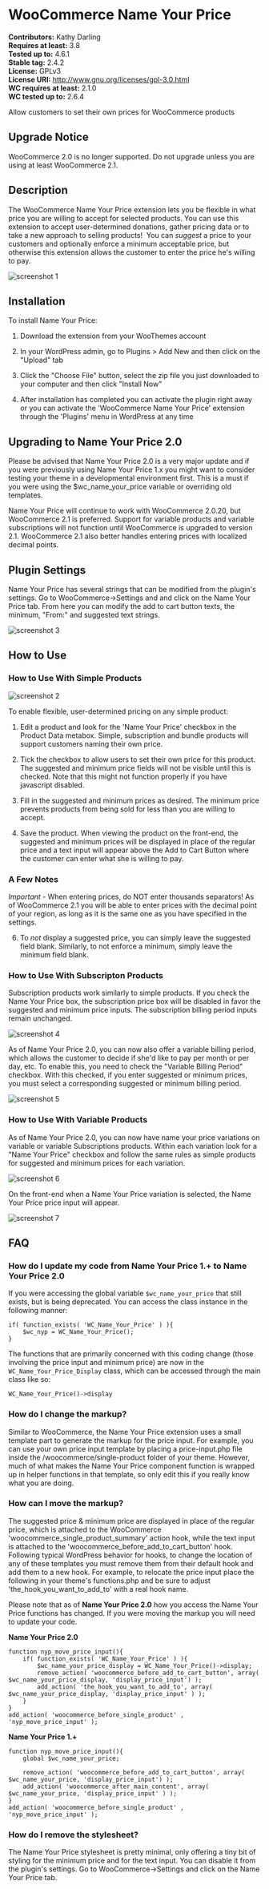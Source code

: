 # WooCommerce Name Your Price #

**Contributors:** Kathy Darling      
**Requires at least:** 3.8      
**Tested up to:** 4.6.1          
**Stable tag:** 2.4.2    
**License:** GPLv3      
**License URI:** http://www.gnu.org/licenses/gpl-3.0.html      
**WC requires at least:** 2.1.0      
**WC tested up to:** 2.6.4      

Allow customers to set their own prices for WooCommerce products

## Upgrade Notice ##
WooCommerce 2.0 is no longer supported. Do not upgrade unless you are using at least WooCommerce 2.1.

## Description ##

The WooCommerce Name Your Price extension lets you be flexible in what price you are willing to accept for selected products. You can use this extension to accept user-determined donations, gather pricing data or to take a new approach to selling products!  You can *suggest* a price to your customers and optionally enforce a minimum acceptable price, but otherwise this extension allows the customer to enter the price he's willing to pay.

![screenshot 1](screenshots/screenshot1.png)

## Installation ##

To install Name Your Price:

1. Download the extension from your WooThemes account

2. In your WordPress admin, go to Plugins > Add New and then click on the "Upload" tab

3. Click the "Choose File" button, select the zip file you just downloaded to your computer and then click "Install Now"

4. After installation has completed you can activate the plugin right away or you can activate the 'WooCommerce Name Your Price' extension through the 'Plugins' menu in WordPress at any time

## Upgrading to Name Your Price 2.0 ##

Please be advised that Name Your Price 2.0 is a very major update and if you were previously using Name Your Price 1.x you might want to consider testing your theme in a developmental environment first. This is a must if you were using the $wc_name_your_price variable or overriding old templates.  

Name Your Price will continue to work with WooCommerce 2.0.20, but WooCommerce 2.1 is preferred. Support for variable products and variable subscriptions will not function until WooCommerce is upgraded to version 2.1. WooCommerce 2.1 also better handles entering prices with localized decimal points. 

## Plugin Settings ##

Name Your Price has several strings that can be modified from the plugin's settings. Go to WooCommerce->Settings and and click on the Name Your Price tab. From here you can modify the add to cart button texts, the minimum, "From:" and suggested text strings. 

![screenshot 3](screenshots/screenshot3.png)

## How to Use ##

### How to Use With Simple Products ###

![screenshot 2](screenshots/screenshot2.png)

To enable flexible, user-determined pricing on any simple product:

1. Edit a product and look for the 'Name Your Price' checkbox in the Product Data metabox. Simple, subscription and bundle products will support customers naming their own price. 

2. Tick the checkbox to allow users to set their own price for this product.  The suggested and minimum price fields will not be visible until this is checked.  Note that this might not function properly if you have javascript disabled. 

3. Fill in the suggested and minimum prices as desired. The minimum price prevents products from being sold for less than you are willing to accept. 

4. Save the product.  When viewing the product on the front-end, the suggested and minimum prices will be displayed in place of the regular price and a text input will appear above the Add to Cart Button where the customer can enter what she is willing to pay.  

### A Few Notes ###

*Important* - When entering prices, do NOT enter thousands separators! As of WooCommerce 2.1 you will be able to enter prices with the decimal point of your region, as long as it is the same one as you have specified in the settings.

6. To *not* display a suggested price, you can simply leave the suggested field blank. Similarly, to not enforce a minimum, simply leave the minimum field blank. 

### How to Use With Subscripton Products ###

Subscription products work similarly to simple products. If you check the Name Your Price box, the subscription price box will be disabled in favor the suggested and minimum price inputs. The subscription billing period inputs remain unchanged. 

![screenshot 4](screenshots/screenshot4.png)

As of Name Your Price 2.0, you can now also offer a variable billing period, which allows the customer to decide if she'd like to pay per month or per day, etc. To enable this, you need to check the "Variable Billing Period" checkbox. With this checked, if you enter suggested or minimum prices, you must select a corresponding suggested or minimum billing period. 

![screenshot 5](screenshots/screenshot5.png)

### How to Use With Variable Products ###

As of Name Your Price 2.0, you can now have name your price variations on variable or variable Subscriptions products. Within each variation look for a "Name Your Price" checkbox and follow the same rules as simple products for suggested and minimum prices for each variation.

![screenshot 6](screenshots/screenshot6.png)

On the front-end when a Name Your Price variation is selected, the Name Your Price price input will appear. 

![screenshot 7](screenshots/screenshot7.png)

## FAQ ##

### How do I update my code from Name Your Price 1.+ to Name Your Price 2.0 ###

If you were accessing the global variable `$wc_name_your_price` that still exists, but is being deprecated. You can access the class instance in the following manner:

```
if( function_exists( 'WC_Name_Your_Price' ) ){
	$wc_nyp = WC_Name_Your_Price();
}
```

The functions that are primarily concerned with this coding change (those involving the price input and minimum price) are now in the `WC_Name_Your_Price_Display` class, which can be accessed through the main class like so:

```
WC_Name_Your_Price()->display
``` 

### How do I change the markup? ###

Similar to WooCommerce, the Name Your Price extension uses a small template part to generate the markup for the price input. For example, you can use your own price input template by placing a price-input.php file inside the /woocommerce/single-product folder of your theme. However, much of what makes the Name Your Price component function is wrapped up in helper functions in that template, so only edit this if you really know what you are doing.

### How can I move the markup? ###

The suggested price & minimum price are displayed in place of the regular price, which is attached to the WooCommerce 'woocommerce_single_product_summary' action hook, while the text input is attached to the 'woocommerce_before_add_to_cart_button' hook. Following typical WordPress behavior for hooks, to change the location of any of these templates you must remove them from their default hook and add them to a new hook.  For example, to relocate the price input place the following in your theme's functions.php and be sure to adjust 'the_hook_you_want_to_add_to' with a real hook name.

Please note that as of **Name Your Price 2.0** how you access the Name Your Price functions has changed. If you were moving the markup you will need to update your code. 

**Name Your Price 2.0**

```
function nyp_move_price_input(){
	if( function_exists( 'WC_Name_Your_Price' ) ){
		$wc_name_your_price_display = WC_Name_Your_Price()->display;
		remove_action( 'woocommerce_before_add_to_cart_button', array( $wc_name_your_price_display, 'display_price_input') );
		add_action( 'the_hook_you_want_to_add_to', array( $wc_name_your_price_display, 'display_price_input' ) );
	}
}
add_action( 'woocommerce_before_single_product' , 'nyp_move_price_input' );
```

**Name Your Price 1.+**

```
function nyp_move_price_input(){ 
	global $wc_name_your_price;

	remove_action( 'woocommerce_before_add_to_cart_button', array( $wc_name_your_price, 'display_price_input') );
	add_action( 'woocommerce_after_main_content', array( $wc_name_your_price, 'display_price_input' ) );
}
add_action( 'woocommerce_before_single_product' , 'nyp_move_price_input' );
```

### How do I remove the stylesheet? ###

The Name Your Price stylesheet is pretty minimal, only offering a tiny bit of styling for the minimum price and for the text input. You can disable it from the plugin's settings. Go to WooCommerce->Settings and click on the Name Your Price tab.
